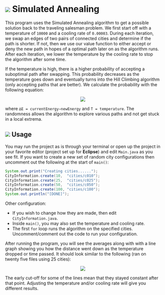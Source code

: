 # ![](http://i.imgur.com/TdcAJHS.png) Simulated Annealing
This program uses the Simulated Annealing algorithm to get a possible solution back to the traveling salesman problem. We first start off with a temperature of `10000` and a cooling rate of `0.00003`. During each iteration, we swap an edges of two pairs of connected cities and determine if the path is shorter. If not, then we use our value function to either accept or deny the new path in hopes of a optimal path later on as the algorithm runs. After each iteration, we lower the temperature by the cooling rate to stop the algorithm after some time.

If the temperature is high, there is a higher probability of accepting a suboptimal path after swapping. This probability decreases as the temperature goes down and eventually turns into the Hill Climbing algorithm (only accepting paths that are better). We calculate the probability with the following equation:

<p align="center">
<img src="http://i.imgur.com/ogbWsjw.png" />
</p>

where `∆E = currentEnergy−newEnergy` and `T = temperature`. The randomness allows the algorithm to explore various paths and not get stuck in a local extrema.

## ![](http://i.imgur.com/jXO2hN0.png) Usage
You may run the project as is through your terminal or open up the project in your favorite editor (project set up for **Eclipse**) and edit `Main.java` as you see fit. If you want to create a new set of random city configurations then uncomment out the following at the start of `main()`:

```java
System.out.print("Creating cities......");
CityInformation.create(10,  "cities/c010");
CityInformation.create(25,  "cities/c025");
CityInformation.create(50,  "cities/c050");
CityInformation.create(100, "cities/c100");
System.out.println("[DONE]");
```
Other configuration:
+ If you wish to change how they are made, then edit `CityInformation.java`. 
+ Inside `main()`, you may also set the temperature and cooling rate.
+ The first `for` loop runs the algorithm on the specified cities. Uncomment/comment out the code to run your configuration.

After running the program, you will see the averages along with with a line graph showing you how the distance went down as the temperature dropped or time passed. It should look similar to the following (ran on twenty five files using 25 cities):

<p align="center">
<img src="http://i.imgur.com/LEBw02A.png" />
</p>

The early cut-off for some of the lines mean that they stayed constant after that point. Adjusting the temperature and/or cooling rate will give you different results. 

